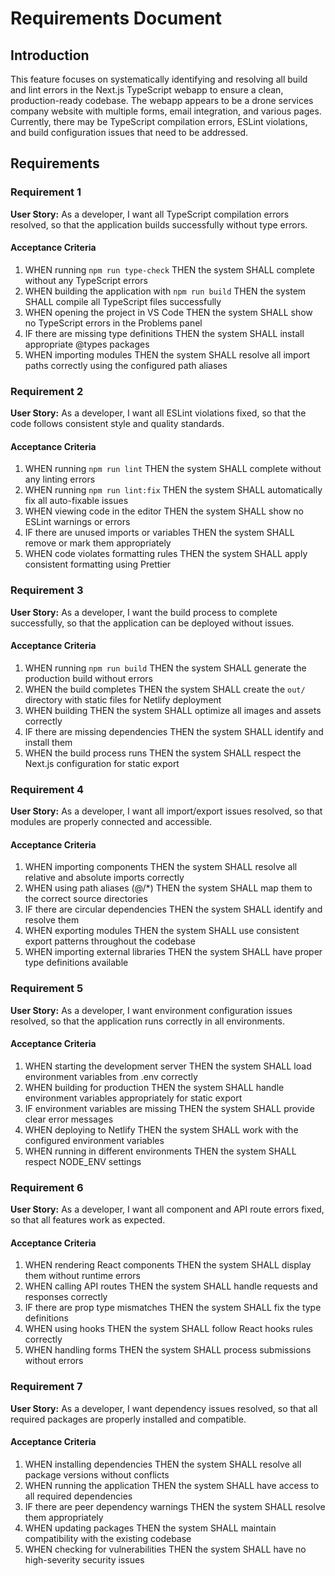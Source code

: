# Requirements Document

## Introduction

This feature focuses on systematically identifying and resolving all build and lint errors in the Next.js TypeScript webapp to ensure a clean, production-ready codebase. The webapp appears to be a drone services company website with multiple forms, email integration, and various pages. Currently, there may be TypeScript compilation errors, ESLint violations, and build configuration issues that need to be addressed.

## Requirements

### Requirement 1

**User Story:** As a developer, I want all TypeScript compilation errors resolved, so that the application builds successfully without type errors.

#### Acceptance Criteria

1. WHEN running `npm run type-check` THEN the system SHALL complete without any TypeScript errors
2. WHEN building the application with `npm run build` THEN the system SHALL compile all TypeScript files successfully
3. WHEN opening the project in VS Code THEN the system SHALL show no TypeScript errors in the Problems panel
4. IF there are missing type definitions THEN the system SHALL install appropriate @types packages
5. WHEN importing modules THEN the system SHALL resolve all import paths correctly using the configured path aliases

### Requirement 2

**User Story:** As a developer, I want all ESLint violations fixed, so that the code follows consistent style and quality standards.

#### Acceptance Criteria

1. WHEN running `npm run lint` THEN the system SHALL complete without any linting errors
2. WHEN running `npm run lint:fix` THEN the system SHALL automatically fix all auto-fixable issues
3. WHEN viewing code in the editor THEN the system SHALL show no ESLint warnings or errors
4. IF there are unused imports or variables THEN the system SHALL remove or mark them appropriately
5. WHEN code violates formatting rules THEN the system SHALL apply consistent formatting using Prettier

### Requirement 3

**User Story:** As a developer, I want the build process to complete successfully, so that the application can be deployed without issues.

#### Acceptance Criteria

1. WHEN running `npm run build` THEN the system SHALL generate the production build without errors
2. WHEN the build completes THEN the system SHALL create the `out/` directory with static files for Netlify deployment
3. WHEN building THEN the system SHALL optimize all images and assets correctly
4. IF there are missing dependencies THEN the system SHALL identify and install them
5. WHEN the build process runs THEN the system SHALL respect the Next.js configuration for static export

### Requirement 4

**User Story:** As a developer, I want all import/export issues resolved, so that modules are properly connected and accessible.

#### Acceptance Criteria

1. WHEN importing components THEN the system SHALL resolve all relative and absolute imports correctly
2. WHEN using path aliases (@/*) THEN the system SHALL map them to the correct source directories
3. IF there are circular dependencies THEN the system SHALL identify and resolve them
4. WHEN exporting modules THEN the system SHALL use consistent export patterns throughout the codebase
5. WHEN importing external libraries THEN the system SHALL have proper type definitions available

### Requirement 5

**User Story:** As a developer, I want environment configuration issues resolved, so that the application runs correctly in all environments.

#### Acceptance Criteria

1. WHEN starting the development server THEN the system SHALL load environment variables from .env correctly
2. WHEN building for production THEN the system SHALL handle environment variables appropriately for static export
3. IF environment variables are missing THEN the system SHALL provide clear error messages
4. WHEN deploying to Netlify THEN the system SHALL work with the configured environment variables
5. WHEN running in different environments THEN the system SHALL respect NODE_ENV settings

### Requirement 6

**User Story:** As a developer, I want all component and API route errors fixed, so that all features work as expected.

#### Acceptance Criteria

1. WHEN rendering React components THEN the system SHALL display them without runtime errors
2. WHEN calling API routes THEN the system SHALL handle requests and responses correctly
3. IF there are prop type mismatches THEN the system SHALL fix the type definitions
4. WHEN using hooks THEN the system SHALL follow React hooks rules correctly
5. WHEN handling forms THEN the system SHALL process submissions without errors

### Requirement 7

**User Story:** As a developer, I want dependency issues resolved, so that all required packages are properly installed and compatible.

#### Acceptance Criteria

1. WHEN installing dependencies THEN the system SHALL resolve all package versions without conflicts
2. WHEN running the application THEN the system SHALL have access to all required dependencies
3. IF there are peer dependency warnings THEN the system SHALL resolve them appropriately
4. WHEN updating packages THEN the system SHALL maintain compatibility with the existing codebase
5. WHEN checking for vulnerabilities THEN the system SHALL have no high-severity security issues